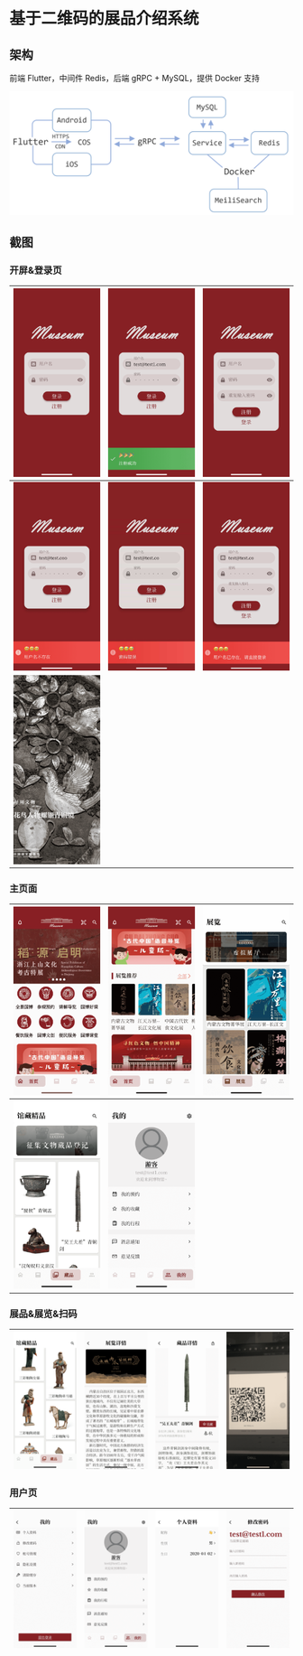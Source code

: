 # 基于二维码的展品介绍系统

## 架构
前端 Flutter，中间件 Redis，后端 gRPC + MySQL，提供 Docker 支持

![](screenshots/SysArch.png)

## 截图

### 开屏&登录页

| ![](./frontend/screenshots/auth/1.jpg) | ![](./frontend/screenshots/auth/2.jpg) | ![](./frontend/screenshots/auth/3.jpg) |
| ----------- | ----------- | ----------- |
| ![](./frontend/screenshots/auth/4.jpg) | ![](./frontend/screenshots/auth/5.jpg) | ![](./frontend/screenshots/auth/6.jpg) |
| ![](./frontend/screenshots/splash.jpg) |
### 主页面

| ![](./frontend/screenshots/main/1.jpg) | ![](./frontend/screenshots/main/2.jpg) | ![](./frontend/screenshots/main/3.jpg) |
| ----------- | ----------- | ----------- |
| ![](./frontend/screenshots/main/4.jpg) | ![](./frontend/screenshots/main/5.jpg) |

### 展品&展览&扫码

| ![](./frontend/screenshots/coll/1.jpg) | ![](./frontend/screenshots/coll/2.jpg) | ![](./frontend/screenshots/coll/3.jpg) | ![](./frontend/screenshots/coll/scan.jpg) |
| ----------- | ----------- | ----------- | ----------- |

### 用户页

| ![](./frontend/screenshots/user/1.jpg) | ![](./frontend/screenshots/user/2.jpg) | ![](./frontend/screenshots/user/3.jpg) | ![](./frontend/screenshots/user/4.jpg) |
| ----------- | ----------- | ----------- | ----------- |